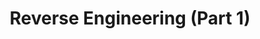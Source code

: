 ---
credit:
- SIGPwny
featured: false
recording: ''
slides: rev1.pdf
tags:
- rev
- compilation
- x86
- in-depth
time_start: 2017-03-05T18:00:00.000000Z
title: Reverse Engineering (Part 1)
week_number: 7
---